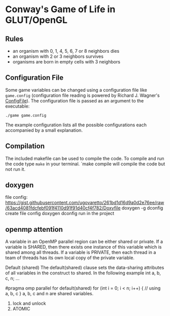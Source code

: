 # Conway's Game of Life in GLUT/OpenGL

## Rules
* an organism with 0, 1, 4, 5, 6, 7 or 8 neighbors dies
* an organism with 2 or 3 neighbors survives
* organisms are born in empty cells with 3 neighbors

## Configuration File

Some game variables can be changed using a configuration file like `game.config` (configuration file reading is powered by Richard J. Wagner's [ConfigFile](http://ai.stanford.edu/~gal/Code/FindMotifs/ConfigFile.h)). The configuration file is passed as an argument to the executable:

`./game game.config`

The example configuration lists all the possible configurations each accompanied by a small explanation.

## Compilation

The included makefile can be used to compile the code. To compile and run the code type `make` in your terminal. `make compile will compile the code but not run it.
## doxygen
file config: https://gist.githubusercontent.com/ugovaretto/261bd1d16d9a0d2e76ee/raw/63acd4081fdcfebf091f4110d91f91d40cf4f782/Doxyfile
doxygen -g dconfig create file config
doxygen dconfig run in the project

## openmp attention
A variable in an OpenMP parallel region can be either shared or private. 
If a variable is SHARED, then there exists one instance of this variable which is shared among all threads. 
If a variable is PRIVATE, then each thread in a team of threads has its own local copy of the private variable.

Default (shared)
The default(shared) clause sets the data-sharing attributes of all variables in the construct to shared. In the following example
int a, b, c, n;
...

#pragma omp parallel for default(shared)
for (int i = 0; i < n; i++)
{
    // using a, b, c
}
a, b, c and n are shared variables.

1. lock and unlock
2. ATOMIC
